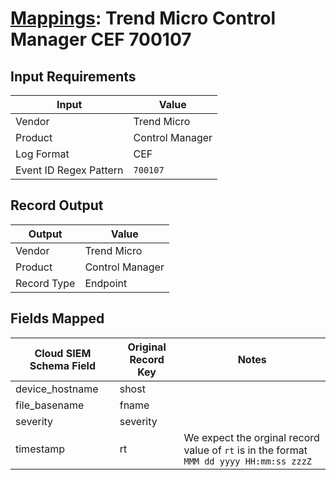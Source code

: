 # [Mappings](README.md): Trend Micro Control Manager CEF 700107

## Input Requirements

|Input|Value|
|-----|-----|
|Vendor|Trend Micro|
|Product|Control Manager|
|Log Format|CEF|
|Event ID Regex Pattern|`700107`|

## Record Output

|Output|Value|
|------|-----|
|Vendor|Trend Micro|
|Product|Control Manager|
|Record Type|Endpoint|

## Fields Mapped

|Cloud SIEM Schema Field|Original Record Key|Notes|
|-----------------------|-------------------|-----|
|device_hostname|shost||
|file_basename|fname||
|severity|severity||
|timestamp|rt|We expect the orginal record value of `rt` is in the format `MMM dd yyyy HH:mm:ss zzzZ`|

